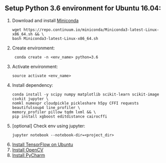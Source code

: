 ## Setup Python 3.6 environment for Ubuntu 16.04:
1. Download and install [Miniconda](https://conda.io/miniconda.html)
    ```
    wget https://repo.continuum.io/miniconda/Miniconda3-latest-Linux-x86_64.sh && \
    bash Miniconda3-latest-Linux-x86_64.sh
    ```
1. Create environment:
    ```
     conda create -n <env_name> python=3.6
    ```
1. Activate environment:
    ```
    source activate <env_name>
    ```
1. Install dependency:
    ```
    conda install -y scipy numpy matplotlib scikit-learn scikit-image csvkit jupyter \
    nomkl numexpr cloudpickle pickleshare h5py CFFI requests beautifulsoup4 line_profiler \
    memory_profiler pillow tqdm lxml && \
    pip install xgboost editdistance cairocffi
    ```
1. [optional] Check env using jupyter:
    ```
    jupyter notebook --notebook-dir=<project_dir>
    ```
1. [Install TensorFlow on Ubuntu](https://www.tensorflow.org/install/install_linux#InstallingAnaconda)
1. [Install OpenCV](Setup_OpenCV_for_Ubuntu_16.md)
1. [Install PyCharm](https://www.jetbrains.com/pycharm/download/#section=linux)
